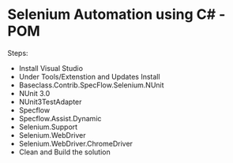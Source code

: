 # Selenium Automation using C# - POM

Steps: 
- Install Visual Studio
- Under Tools/Extenstion and Updates Install
- Baseclass.Contrib.SpecFlow.Selenium.NUnit
- NUnit 3.0
- NUnit3TestAdapter
- Specflow 
- Specflow.Assist.Dynamic
- Selenium.Support
- Selenium.WebDriver
- Selenium.WebDriver.ChromeDriver
- Clean and Build the solution
